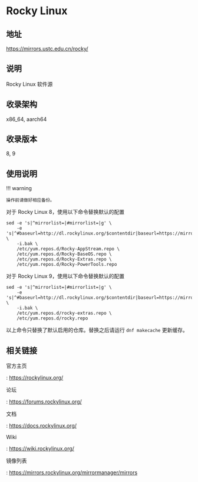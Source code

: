 # Rocky Linux

## 地址

<https://mirrors.ustc.edu.cn/rocky/>

## 说明

Rocky Linux 软件源

## 收录架构

x86_64, aarch64

## 收录版本

8, 9

## 使用说明

!!! warning

    操作前请做好相应备份。

对于 Rocky Linux 8，使用以下命令替换默认的配置

    sed -e 's|^mirrorlist=|#mirrorlist=|g' \
        -e 's|^#baseurl=http://dl.rockylinux.org/$contentdir|baseurl=https://mirrors.ustc.edu.cn/rocky|g' \
        -i.bak \
        /etc/yum.repos.d/Rocky-AppStream.repo \
        /etc/yum.repos.d/Rocky-BaseOS.repo \
        /etc/yum.repos.d/Rocky-Extras.repo \
        /etc/yum.repos.d/Rocky-PowerTools.repo

对于 Rocky Linux 9，使用以下命令替换默认的配置

    sed -e 's|^mirrorlist=|#mirrorlist=|g' \
        -e 's|^#baseurl=http://dl.rockylinux.org/$contentdir|baseurl=https://mirrors.ustc.edu.cn/rocky|g' \
        -i.bak \
        /etc/yum.repos.d/rocky-extras.repo \
        /etc/yum.repos.d/rocky.repo

以上命令只替换了默认启用的仓库。替换之后请运行 `dnf makecache`
更新缓存。

## 相关链接

官方主页

:   <https://rockylinux.org/>

论坛

:   <https://forums.rockylinux.org/>

文档

:   <https://docs.rockylinux.org/>

Wiki

:   <https://wiki.rockylinux.org/>

镜像列表

:   <https://mirrors.rockylinux.org/mirrormanager/mirrors>
